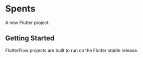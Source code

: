 # Spents

A new Flutter project.

## Getting Started

FlutterFlow projects are built to run on the Flutter _stable_ release.
